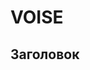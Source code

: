 # VOISE
<!DOCTYPE html>
<html>
  <head>
    <body>
      <meta charset="UTF-8">
      <h2>Заголовок</h2> 



